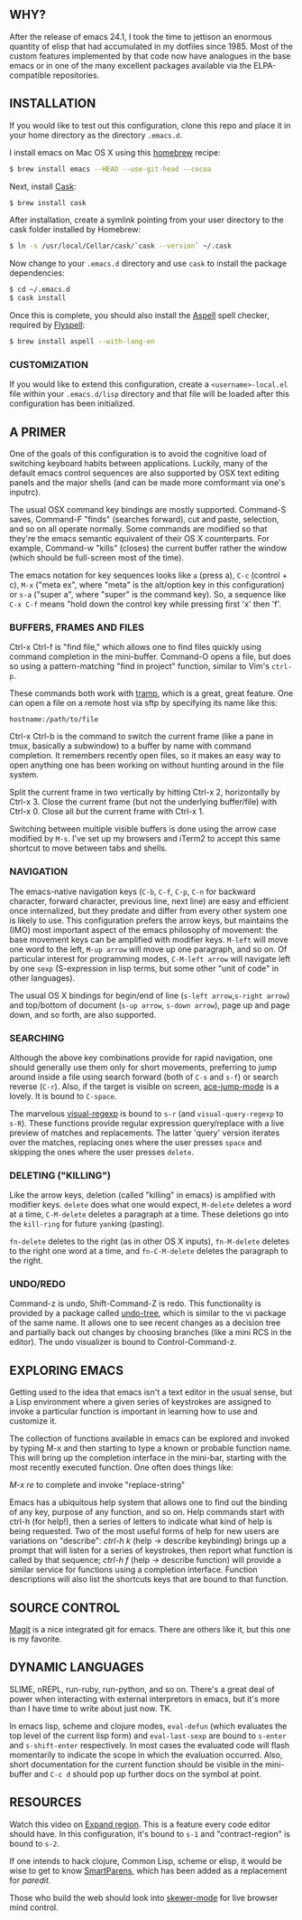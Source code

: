 ## WHY?

After the release of emacs 24.1, I took the time to jettison an
enormous quantity of elisp that had accumulated in my dotfiles since
1985. Most of the custom features implemented by that code now have
analogues in the base emacs or in one of the many excellent packages
available via the ELPA-compatible repositories.

## INSTALLATION

If you would like to test out this configuration, clone this repo and
place it in your home directory as the directory `.emacs.d`.

I install emacs on Mac OS X using this
[homebrew](http://brew.sh/) recipe:

```bash
$ brew install emacs --HEAD --use-git-head --cocoa
```

Next, install [Cask](http://cask.github.io/):

```bash
$ brew install cask
```

After installation, create a symlink pointing from your user directory
to the cask folder installed by Homebrew:

```bash
$ ln -s /usr/local/Cellar/cask/`cask --version` ~/.cask
```

Now change to your `.emacs.d` directory and use `cask` to install the
package dependencies:

```bash
$ cd ~/.emacs.d
$ cask install
```

Once this is complete, you should also install the
[Aspell](http://aspell.net/) spell checker, required by
[Flyspell](http://www.emacswiki.org/emacs/FlySpell):

```bash
$ brew install aspell --with-lang-en
```

### CUSTOMIZATION

If you would like to extend this configuration, create a
`<username>-local.el` file within your `.emacs.d/lisp` directory and
that file will be loaded after this configuration has been
initialized.

## A PRIMER

One of the goals of this configuration is to avoid the cognitive load
of switching keyboard habits between applications. Luckily, many of
the default emacs control sequences are also supported by OSX text
editing panels and the major shells (and can be made more comformant
via one's inputrc).

The usual OSX command key bindings are mostly supported. Command-S
saves, Command-F "finds" (searches forward), cut and paste, selection,
and so on all operate normally. Some commands are modified so that
they're the emacs semantic equivalent of their OS X counterparts. For
example, Command-w "kills" (closes) the current buffer rather the
window (which should be full-screen most of the time).

The emacs notation for key sequences looks like `a` (press a), `C-c`
(control + c), `M-x` ("meta ex", where "meta" is the alt/option key in
this configuration) or `s-a` ("super a", where "super" is the command
key). So, a sequence like `C-x C-f` means "hold down the control key
while pressing first 'x' then 'f'.

### BUFFERS, FRAMES AND FILES

Ctrl-x Ctrl-f is "find file," which allows one to find files quickly
using command completion in the mini-buffer. Command-O opens a file,
but does so using a pattern-matching "find in project" function,
similar to Vim's `ctrl-p`.

These commands both work with
[tramp](http://www.gnu.org/software/tramp/), which is a great, great
feature. One can open a file on a remote host via sftp by specifying
its name like this:

`hostname:/path/to/file`

Ctrl-x Ctrl-b is the command to switch the current frame (like a pane
in tmux, basically a subwindow) to a buffer by name with command
completion. It remembers recently open files, so it makes an easy way
to open anything one has been working on without hunting around in the
file system.

Split the current frame in two vertically by hitting Ctrl-x 2,
horizontally by Ctrl-x 3. Close the current frame (but not the
underlying buffer/file) with Ctrl-x 0. Close all *but* the current
frame with Ctrl-x 1.

Switching between multiple visible buffers is done using the arrow
case modified by `M-s`. I've set up my browsers and iTerm2 to accept
this same shortcut to move between tabs and shells.

### NAVIGATION

The emacs-native navigation keys (`C-b`, `C-f`, `C-p`, `C-n` for
backward character, forward character, previous line, next line) are
easy and efficient once internalized, but they predate and differ from
every other system one is likely to use. This configuration prefers
the arrow keys, but maintains the (IMO) most important aspect of the
emacs philosophy of movement: the base movement keys can be amplified
with modifier keys. `M-left` will move one word to the left, `M-up
arrow` will move up one paragraph, and so on. Of particular interest
for programming modes, `C-M-left arrow` will navigate left by one
`sexp` (S-expression in lisp terms, but some other "unit of code" in
other languages).

The usual OS X bindings for begin/end of line (`s-left arrow`,`s-right
arrow`) and top/bottom of document (`s-up arrow`, `s-down arrow`), page up and page down, and so forth, are also supported.

### SEARCHING

Although the above key combinations provide for rapid navigation, one
should generally use them only for short movements, preferring to jump
around inside a file using search forward (both of `C-s` and `s-f`) or
search reverse (`C-r`). Also, if the target is visible on screen,
[ace-jump-mode](http://www.youtube.com/watch?v=UZkpmegySnc) is a
lovely. It is bound to `C-space`.

The marvelous
[visual-regexp](https://github.com/benma/visual-regexp.el) is bound to
`s-r` (and `visual-query-regexp` to `s-R`). These functions provide
regular expression query/replace with a live preview of matches and
replacements. The latter 'query' version iterates over the matches,
replacing ones where the user presses `space` and skipping the ones
where the user presses `delete`.

### DELETING ("KILLING")

Like the arrow keys, deletion (called "killing" in emacs) is amplified
with modifier keys. `delete` does what one would expect, `M-delete`
deletes a word at a time, `C-M-delete` deletes a paragraph at a
time. These deletions go into the `kill-ring` for future `yank`ing
(pasting).

`fn-delete` deletes to the right (as in other OS X inputs),
`fn-M-delete` deletes to the right one word at a time, and
`fn-C-M-delete` deletes the paragraph to the right.

### UNDO/REDO

Command-z is undo, Shift-Command-Z is redo. This functionality is
provided by a package called
[undo-tree](http://www.emacswiki.org/emacs/UndoTree), which is similar
to the vi package of the same name. It allows one to see recent
changes as a decision tree and partially back out changes by choosing
branches (like a mini RCS in the editor). The undo visualizer is bound
to Control-Command-z.

## EXPLORING EMACS

Getting used to the idea that emacs isn't a text editor in the usual
sense, but a Lisp environment where a given series of keystrokes are
assigned to invoke a particular function is important in learning how
to use and customize it.

The collection of functions available in emacs can be explored and
invoked by typing M-x and then starting to type a known or probable
function name. This will bring up the completion interface in the
mini-bar, starting with the most recently executed function. One often
does things like:

*M-x re<TAB><RET>* to complete and invoke "replace-string"

Emacs has a ubiquitous help system that allows one to find out the
binding of any key, purpose of any function, and so on. Help commands
start with ctrl-h (for help!), then a series of letters to indicate
what kind of help is being requested. Two of the most useful forms of
help for new users are variations on "describe": *ctrl-h k* (help ->
describe keybinding) brings up a prompt that will listen for a series
of keystrokes, then report what function is called by that sequence;
*ctrl-h f* (help -> describe function) will provide a similar service
for functions using a completion interface. Function descriptions will
also list the shortcuts keys that are bound to that function.

## SOURCE CONTROL

[Magit](https://github.com/magit/magit) is a nice integrated git
for emacs. There are others like it, but this one is my favorite.

## DYNAMIC LANGUAGES

SLIME, nREPL, run-ruby, run-python, and so on. There's a great deal of
power when interacting with external interpretors in emacs, but it's
more than I have time to write about just now. TK.

In emacs lisp, scheme and clojure modes, `eval-defun` (which evaluates
the top level of the current lisp form) and `eval-last-sexp` are bound
to `s-enter` and `s-shift-enter` respectively. In most cases the
evaluated code will flash momentarily to indicate the scope in which
the evaluation occurred. Also, short documentation for the current
function should be visible in the mini-buffer and `C-c d` should pop
up further docs on the symbol at point.

## RESOURCES

Watch this video on
[Expand region](https://github.com/emacsmirror/expand-region). This is
a feature every code editor should have. In this configuration, it's
bound to `s-1` and "contract-region" is bound to `s-2`.

If one intends to hack clojure, Common Lisp, scheme or elisp, it would
be wise to get to know
[SmartParens](https://github.com/Fuco1/smartparens/wiki/Paredit-and-smartparens),
which has been added as a replacement for _paredit_.

Those who build the web should look into
[skewer-mode](https://github.com/skeeto/skewer-mode) for live browser
mind control.
